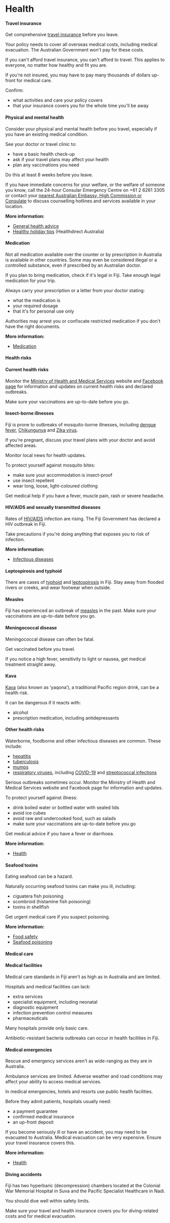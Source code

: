 # Health

#### Travel insurance

Get comprehensive [travel insurance](https://www.smartraveller.gov.au/node/149) before you leave.

Your policy needs to cover all overseas medical costs, including medical evacuation. The Australian Government won't pay for these costs.

If you can't afford travel insurance, you can't afford to travel. This applies to everyone, no matter how healthy and fit you are.

If you're not insured, you may have to pay many thousands of dollars up-front for medical care.

Confirm:

* what activities and care your policy covers
* that your insurance covers you for the whole time you'll be away

#### Physical and mental health

Consider your physical and mental health before you travel, especially if you have an existing medical condition.

See your doctor or travel clinic to:

* have a basic health check-up
* ask if your travel plans may affect your health
* plan any vaccinations you need

Do this at least 8 weeks before you leave.

If you have immediate concerns for your welfare, or the welfare of someone you know, call the 24-hour Consular Emergency Centre on +61 2 6261 3305 or contact your [nearest Australian Embassy, High Commission or Consulate](https://www.dfat.gov.au/about-us/our-locations/missions/our-embassies-and-consulates-overseas) to discuss counselling hotlines and services available in your location.

**More information:**

* [General health advice](/before-you-go/health "Taking care of your health")
* [Healthy holiday tips](https://www.healthdirect.gov.au/healthy-holiday-tips-infographic) (Healthdirect Australia)

#### Medication

Not all medication available over the counter or by prescription in Australia is available in other countries. Some may even be considered illegal or a controlled substance, even if prescribed by an Australian doctor.

If you plan to bring medication, check if it's legal in Fiji. Take enough legal medication for your trip.

Always carry your prescription or a letter from your doctor stating:

* what the medication is
* your required dosage
* that it's for personal use only

Authorities may arrest you or confiscate restricted medication if you don't have the right documents.

**More information:**

* [Medication](/before-you-go/health/medications "Medication and medical equipment")

#### Health risks

#### Current health risks

Monitor the [Ministry of Health and Medical Services](http://www.health.gov.fj/) website and [Facebook page](https://www.facebook.com/MHMSFiji/) for information and updates on current health risks and declared outbreaks.

Make sure your vaccinations are up-to-date before you go. 

#### Insect-borne illnesses

Fiji is prone to outbreaks of mosquito-borne illnesses, including [dengue fever](https://www.healthdirect.gov.au/dengue-fever), [Chikungunya](https://www.healthdirect.gov.au/chikungunya-virus) and [Zika virus](https://www.healthdirect.gov.au/zika-virus).

If you're pregnant, discuss your travel plans with your doctor and avoid affected areas.

Monitor local news for health updates.

To protect yourself against mosquito bites:

* make sure your accommodation is insect-proof
* use insect repellent
* wear long, loose, light-coloured clothing

Get medical help if you have a fever, muscle pain, rash or severe headache.

#### HIV/AIDS and sexually transmitted diseases

Rates of [HIV/AIDS](https://www.healthdirect.gov.au/hiv-infection-and-aids) infection are rising. The Fiji Government has declared a HIV outbreak in Fiji.

Take precautions if you're doing anything that exposes you to risk of infection.

**More information:**

* [Infectious diseases](https://www.smartraveller.gov.au/before-you-go/health/diseases)

#### Leptospirosis and typhoid

There are cases of [typhoid](https://www.healthdirect.gov.au/typhoid-and-paratyphoid) and [leptospirosis](https://www.healthdirect.gov.au/leptospirosis) in Fiji. Stay away from flooded rivers or creeks, and wear footwear when outside.

#### Measles

Fiji has experienced an outbreak of [measles](https://www.health.gov.au/diseases/measles#:~:text=Surveillance%20and%20reporting-,About%20measles,Measles%20is%20prevented%20by%20vaccination.) in the past. Make sure your vaccinations are up-to-date before you go.

#### Meningococcal disease

Meningococcal disease can often be fatal.

Get vaccinated before you travel.

If you notice a high fever, sensitivity to light or nausea, get medical treatment straight away.

#### Kava

[Kava](https://www.healthdirect.gov.au/kava) (also known as ‘yaqona’), a traditional Pacific region drink, can be a health risk.

It can be dangerous if it reacts with:

* alcohol
* prescription medication, including antidepressants

#### Other health risks

Waterborne, foodborne and other infectious diseases are common. These include:

* [hepatitis](https://www.who.int/news-room/fact-sheets/detail/hepatitis)
* [tuberculosis](https://www.who.int/news-room/fact-sheets/detail/tuberculosis)
* [mumps](https://www.healthdirect.gov.au/mumps)
* [respiratory viruses](https://www.healthdirect.gov.au/respiratory-viruses), including [COVID-19](https://www.health.gov.au/health-alerts/covid-19) and [streptococcal infections](https://www.healthdirect.gov.au/group-a-streptococcal)

Serious outbreaks sometimes occur. Monitor the Ministry of Health and Medical Services website and Facebook page for information and updates.

To protect yourself against illness:

* drink boiled water or bottled water with sealed lids
* avoid ice cubes
* avoid raw and undercooked food, such as salads
* make sure your vaccinations are up-to-date before you go

Get medical advice if you have a fever or diarrhoea.

**More information:**

* [Health](/before-you-go/health "Taking care of your health")

#### Seafood toxins

Eating seafood can be a hazard.

Naturally occurring seafood toxins can make you ill, including:

* ciguatera fish poisoning
* scombroid (histamine fish poisoning)
* toxins in shellfish

Get urgent medical care if you suspect poisoning.

**More information:**

* [Food safety](https://www.who.int/news-room/fact-sheets/detail/food-safety)
* [Seafood poisoning](https://www.who.int/news-room/fact-sheets/detail/food-safety)

#### Medical care

#### Medical facilities

Medical care standards in Fiji aren't as high as in Australia and are limited.

Hospitals and medical facilities can lack:

* extra services
* specialist equipment, including neonatal
* diagnostic equipment
* infection prevention control measures
* pharmaceuticals

Many hospitals provide only basic care.

Antibiotic-resistant bacteria outbreaks can occur in health facilities in Fiji. 

#### Medical emergencies

Rescue and emergency services aren't as wide-ranging as they are in Australia.

Ambulance services are limited. Adverse weather and road conditions may affect your ability to access medical services.

In medical emergencies, hotels and resorts use public health facilities.

Before they admit patients, hospitals usually need:

* a payment guarantee
* confirmed medical insurance
* an up-front deposit

If you become seriously ill or have an accident, you may need to be evacuated to Australia. Medical evacuation can be very expensive. Ensure your travel insurance covers this.

**More information:**

* [Health](/before-you-go/health "Taking care of your health")

#### Diving accidents

Fiji has two hyperbaric (decompression) chambers located at the Colonial War Memorial Hospital in Suva and the Pacific Specialist Healthcare in Nadi.

You should dive well within safety limits.

Make sure your travel and health insurance covers you for diving-related costs and for medical evacuation.